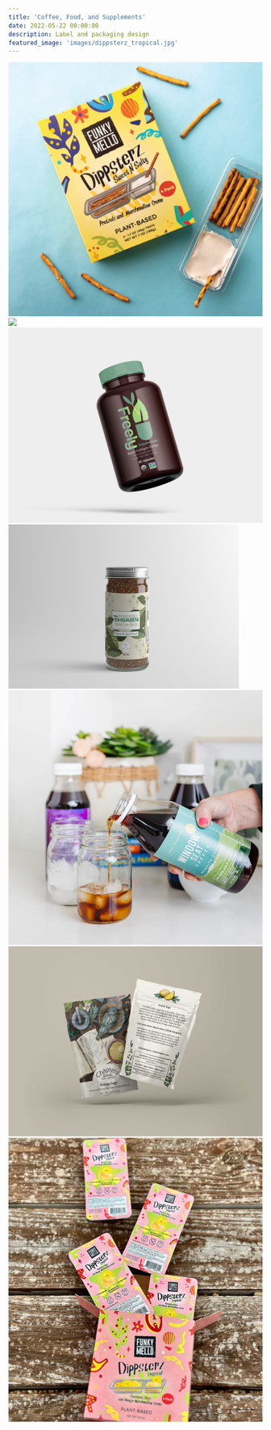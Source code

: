 ```yaml
---
title: 'Coffee, Food, and Supplements'
date: 2022-05-22 00:00:00
description: Label and packaging design
featured_image: 'images/dippsterz_tropical.jpg'
---
```


<div class="gallery" data-columns="1">
	<img src="/images/dippsterz.png">
	<img src="/images/sine_serum.png">
	<img src="/images/freely-bottle.JPG">
     	<img src="/images/basil3.png">
	<img src="/images/JoyRide_coldbrew.webp">
	<img src="/images/serene_sage.jpg">
	<img src="/images/dippsterz_tropical.jpg">
</div>
